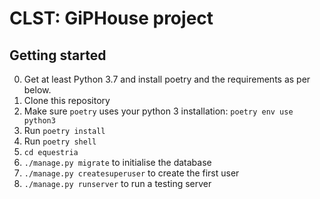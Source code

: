# CLST: GiPHouse project


Getting started
---------------

0. Get at least Python 3.7 and install poetry and the requirements as per below.
1. Clone this repository
2. Make sure `poetry` uses your python 3 installation: `poetry env use python3`
3. Run `poetry install`
4. Run `poetry shell`
5. `cd equestria`
6. `./manage.py migrate` to initialise the database
7. `./manage.py createsuperuser` to create the first user
8. `./manage.py runserver` to run a testing server
